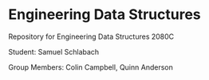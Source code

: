 # Engineering Data Structures
Repository for Engineering Data Structures 2080C

Student: Samuel Schlabach

Group Members: Colin Campbell, Quinn Anderson
